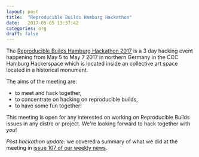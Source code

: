 ```yaml
---
layout: post
title:  "Reproducible Builds Hamburg Hackathon"
date:   2017-05-05 13:37:42
categories: org
draft: false
---
```


The [Reproducible Builds Hamburg Hackathon 2017](https://wiki.debian.org/ReproducibleBuilds/HamburgHackathon2017) is a 3 day hacking event happening from May 5 to May 7 2017 in northern Germany in the CCC Hamburg Hackerspace which is located inside an collective art space located in a historical monument.

The aims of the meeting are:

 * to meet and hack together,
 * to concentrate on hacking on reproducible builds,
 * to have some fun together! 

This meeting is open for any interested on working on Reproducible Builds issues in any distro or project. We're looking forward to hack together with *you*!

_Post hackathon update_: we covered a summary of what we did at the meeting in [issue 107 of our weekly news](https://reproducible.alioth.debian.org/blog/posts/107/).
